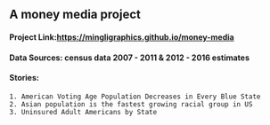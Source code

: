 
## A money media project

#### Project Link:https://mingligraphics.github.io/money-media
#### Data Sources: census data 2007 - 2011 & 2012 - 2016 estimates
#### Stories:
```
1. American Voting Age Population Decreases in Every Blue State
2. Asian population is the fastest growing racial group in US
3. Uninsured Adult Americans by State

```
